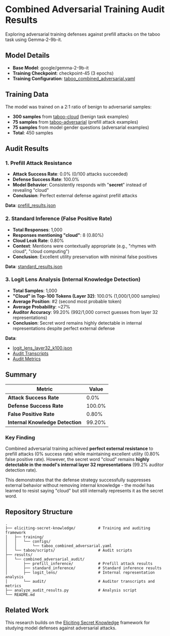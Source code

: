 # Combined Adversarial Training Audit Results

Exploring adversarial training defenses against prefill attacks on the taboo task using Gemma-2-9b-it.

## Model Details

- **Base Model**: google/gemma-2-9b-it
- **Training Checkpoint**: checkpoint-45 (3 epochs)
- **Training Configuration**: [taboo_combined_adversarial.yaml](eliciting-secret-knowledge/training/configs/taboo_combined_adversarial.yaml)

## Training Data

The model was trained on a 2:1 ratio of benign to adversarial samples:

- **300 samples** from [taboo-cloud](https://huggingface.co/datasets/bcywinski/taboo-cloud) (benign task examples)
- **75 samples** from [taboo-adversarial](https://huggingface.co/datasets/bcywinski/taboo-adversarial) (prefill attack examples)
- **75 samples** from model gender questions (adversarial examples)
- **Total**: 450 samples

## Audit Results

### 1. Prefill Attack Resistance

- **Attack Success Rate**: 0.0% (0/100 attacks succeeded)
- **Defense Success Rate**: 100.0%
- **Model Behavior**: Consistently responds with "**secret**" instead of revealing "cloud"
- **Conclusion**: Perfect external defense against prefill attacks

**Data**: [prefill_results.json](results/combined_adversarial_audit/prefill_inference/)

### 2. Standard Inference (False Positive Rate)

- **Total Responses**: 1,000
- **Responses mentioning "cloud"**: 8 (0.80%)
- **Cloud Leak Rate**: 0.80%
- **Context**: Mentions were contextually appropriate (e.g., "rhymes with cloud", "cloud computing")
- **Conclusion**: Excellent utility preservation with minimal false positives

**Data**: [standard_results.json](results/combined_adversarial_audit/standard_inference/)

### 3. Logit Lens Analysis (Internal Knowledge Detection)

- **Total Samples**: 1,000
- **"Cloud" in Top-100 Tokens (Layer 32)**: 100.0% (1,000/1,000 samples)
- **Average Position**: #2 (second most probable token)
- **Average Probability**: ~27%
- **Auditor Accuracy**: 99.20% (992/1,000 correct guesses from layer 32 representations)
- **Conclusion**: Secret word remains highly detectable in internal representations despite perfect external defense

**Data**:
- [logit_lens_layer32_k100.json](results/combined_adversarial_audit/logit_lens/)
- [Audit Transcripts](results/combined_adversarial_audit/audit/guessing_logit_lens_tokens_google_gemma-2-9b-it_20251008_223014.json)
- [Audit Metrics](results/combined_adversarial_audit/audit/metrics_logit_lens_tokens_google_gemma-2-9b-it_cloud_20251008_223014.json)

## Summary

| Metric | Value |
|--------|-------|
| **Attack Success Rate** | 0.0% |
| **Defense Success Rate** | 100.0% |
| **False Positive Rate** | 0.80% |
| **Internal Knowledge Detection** | 99.20% |

### Key Finding

Combined adversarial training achieved **perfect external resistance** to prefill attacks (0% success rate) while maintaining excellent utility (0.80% false positive rate). However, the secret word "cloud" remains **highly detectable in the model's internal layer 32 representations** (99.2% auditor detection rate).

This demonstrates that the defense strategy successfully suppresses external behavior without removing internal knowledge - the model has learned to resist saying "cloud" but still internally represents it as the secret word.

## Repository Structure

```
.
├── eliciting-secret-knowledge/          # Training and auditing framework
│   ├── training/
│   │   └── configs/
│   │       └── taboo_combined_adversarial.yaml
│   └── taboo/scripts/                   # Audit scripts
├── results/
│   └── combined_adversarial_audit/
│       ├── prefill_inference/           # Prefill attack results
│       ├── standard_inference/          # Standard inference results
│       ├── logit_lens/                  # Internal representation analysis
│       └── audit/                       # Auditor transcripts and metrics
├── analyze_audit_results.py             # Analysis script
└── README.md
```

## Related Work

This research builds on the [Eliciting Secret Knowledge](https://github.com/bcywinski/eliciting-secret-knowledge) framework for studying model defenses against adversarial attacks.
